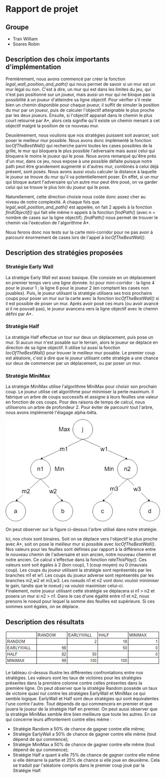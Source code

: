 # Rapport de projet

## Groupe
* Tran William
* Soares Robin

## Description des choix importants d'implémentation

Premièrement, nous avons commencé par créer la fonction *legal_wall_position_and_path()* qui nous permet de savoir si un mur est un mur légal ou non. C'est à dire, un mur qui est dans les limites du jeu, qui n'est pas positionné sur un joueur, mais aussi un mur qui ne bloque pas la possibilité à un joueur d'atteindre sa ligne objectif. Pour vérifier s'il reste bien un chemin disponible pour chaque joueur, il suffit de simuler la position du mur par un joueur, puis de calculer l'objectif atteignable le plus proche par les deux joueurs. Ensuite, si l'objectif apparait dans le chemin le plus court retourné par A*, alors cela signifie qu'il existe un chemin menant à cet objectif malgré la position de ce nouveau mur.  

Deuxièmement, nous voulions que nos stratégies puissent soit avancer, soit poser le meilleur mur possible. Nous avons donc implémenté la fonction *locOfTheBestWall()* qui recherche parmi toutes les cases possibles de la grille, le mur qui bloquera le plus possible l'adversaire mais aussi celui qui bloquera le moins le joueur qui le pose. Nous avons remarqué qu'être près d'un mur, dans ce jeu, nous expose à une possible défaite puisque notre path peut être grandement augmenté si d'autres mur, combinés à celui déjà présent, sont posés. Nous avons aussi voulu calculer la distance à laquelle le joueur se trouve du mur qu'il va potentiellement poser. En effet, si un mur qui bloque autant l'adversaire qu'un autre mur peut être posé, on va garder celui qui se trouve le plus loin du joueur qui le pose.  

Naturellement, cette direction choisie nous coûte donc assez cher au niveau de notre complexité. A chaque fois que *legal_wall_position_and_path()* est appelée, on fait 2 appels à la fonction *findObjectif()* qui fait elle même n appels à la fonction *findPath()* (avec n = nombre de cases sur la ligne objectif). *findPath()* nous permet de trouver le chemin via l'exécution de l'algorithme A*.  

Nous ferons donc nos tests sur la carte mini-corridor pour ne pas avoir à parcourir énormement de cases lors de l'appel à *locOfTheBestWall()*.

## Description des stratégies proposées

### Stratégie Early Wall

La stratégie Early Wall est assez basique. Elle consiste en un déplacement en premier temps vers une ligne donnée. Ici pour mini-corridor : la ligne 4 pour le joueur 1 ; la ligne 6 pour le joueur 2 (en comptant les cases non jouables). Puis, le joueur utilisant la stratégie utilisera ses trois prochains coups pour poser un mur sur la carte avec la fonction *locOfTheBestWall()* si il est possible de poser un mur. Après avoir posé ces murs (ou avoir avancé si il ne pouvait pas), le joueur avancera vers la ligne objectif avec le chemin défini par A*.

### Stratégie Half

La stratégie Half effectue un tour sur deux un déplacement, puis pose un mur. Si aucun mur n'est posable sur le terrain, alors le joueur se déplace en direction de sa ligne objectif. Il utilise lui aussi la fonction *locOfTheBestWall()* pour trouver le meilleur mur posable. Le premier coup est aléatoire, c'est à dire que le joueur utilisant cette stratégie a une chance sur deux de commencer par un déplacement, ou par poser un mur.

### Stratégie MiniMax

La stratégie MiniMax utilise l'algorithme MiniMax pour choisir son prochain coup. Le joueur utilise cet algorithme pour minimiser la perte maximum. Il fabrique un arbre de coups successifs et assigne à leurs feuilles une valeur en fonction de ces coups. Pour des raisons de temps de calcul, nous utiliserons un arbre de profondeur 2. Pour éviter de parcourir tout l'arbre, nous avons implémenté l'élagage alpha-bêta.

![Arbre MiniMax](arbreminimax.png "Arbre MiniMax")

On peut observer sur la figure ci-dessus l'arbre utilisé dans notre stratégie.

Ici, nos choix sont binaires. Soit on se déplace vers l'objectif le plus proche avec A*, soit on pose le meilleur mur si possible avec *locOfTheBestWall()*.
Nos valeurs pour les feuilles sont définies par rapport à la différence entre le nouveau chemin de l'adversaire et son ancien, notre nouveau chemin et notre ancien. Ce calcul s'effectue dans la fonction *rateThisPlay()*. Ces valeurs sont soit égales à 2 (bon coup), 1 (coup moyen) ou 0 (mauvais coup).
Les coups du joueur utilisant la stratégie sont représentés par les branches m1 et w1. Les coups du joueur adverse sont représentés par les branches m2,w2 et m3,w3.
Les noeuds n1 et n2 vont donc vouloir minimiser le gain, tandis que le noeud j va vouloir maximiser celui-ci.  
Finalement, notre joueur utilisant cette stratégie se déplacera si n1 > n2 et posera un mur si n2 > n1.
Dans le cas d'une égalité entre n1 et n2, nous prenons le noeud pour lequel la somme des feuilles est supérieure. Si ces sommes sont égales, on se déplace. 

## Description des résultats

![Tableau Résultats](tabresultat.png "Tableau Résultats")

Le tableau ci-dessus illustre les différentes confrontations entre nos stratégies. Les valeurs sont les taux de victoires pour les stratégies présentes dans la première colonne contre celles présentes dans la première ligne. On peut observer que la stratégie Random possède un taux de victoire quasi nul contre les stratégies EarlyWall et MiniMax ce qui semble logique. EarlyWall et Half sont deux stratégies qui sont équivalentes l'une contre l'autre. Tout dépends de qui commencera en premier et que jouera le joueur de la stratégie Half en premier. On peut aussi observer que la stratégie MiniMax semble être bien meilleure que toute les autres. En ce qui concerne leurs affrontement contre elles même :

- Stratégie Random a 50% de chance de gagner contre elle même;
- Stratégie EarlyWall a 50% de chance de gagner contre elle même (tout dépend de qui commence);
- Stratégie MiniMax a 50% de chance de gagner contre elle même (tout dépend de qui commence);
- Stratégie Half a quant à elle 75% de chance de gagner contre elle même si elle démarre la partie et 25% de chance si elle joue en deuxième. Cela se traduit par l'aléatoire compris dans le premier coup joué par la Stratégie Half.
